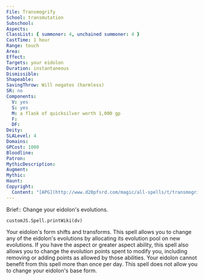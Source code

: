 ```yaml
---
File: Transmogrify
School: transmutation
Subschool: 
Aspects: 
ClassList: { summoner: 4, unchained summoner: 4 }
CastTime: 1 hour
Range: touch
Area: 
Effect: 
Targets: your eidolon
Duration: instantaneous
Dismissible: 
Shapeable: 
SavingThrow: Will negates (harmless)
SR: no
Components:
  V: yes
  S: yes
  M: a flask of quicksilver worth 1,000 gp
  F: 
  DF: 
Deity: 
SLALevel: 4
Domains: 
GPCost: 1000
Bloodline: 
Patron: 
MythicDescription: 
Augment: 
Mythic: 
Haunt: 
Copyright:
  Content: "[APG](http://www.d20pfsrd.com/magic/all-spells/t/transmogrify)"
---
```

Brief:: Change your eidolon's evolutions.

```dataviewjs
customJS.Spell.printWiki(dv)
```

Your eidolon's form shifts and transforms. This spell allows you to change any of the eidolon's evolutions by allocating its evolution pool on new evolutions. If you have the aspect or greater aspect ability, this spell also allows you to change the evolution points spent to modify you, including removing or adding points as allowed by those abilities.  Your eidolon cannot benefit from this spell more than once per day. This spell does not allow you to change your eidolon's base form.
